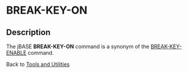 # BREAK-KEY-ON

<PageHeader />

## Description

The jBASE **BREAK-KEY-ON** command is a synonym of the [BREAK-KEY-ENABLE](./../break-key-enable/README.md) command.

Back to [Tools and Utilities](./../README.md)
  
<PageFooter />

